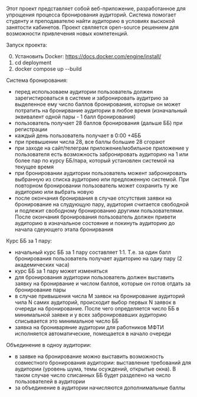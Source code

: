 Этот проект представляет собой веб-приложение, разработанное для упрощения процесса бронирования аудиторий. Система помогает студенту и преподавателю найти аудиторию в условиях выскокой занятости кабинетов. Проект свяляется open-source решением для возможности привлечения новых компетенций.

Запуск проекта:

0) Установить Docker: https://docs.docker.com/engine/install/
1) cd deployment
2) docker compose up --build

Система бронирования:
- перед использоваем аудитории пользователь должен зарегистироваться в системе и забронировать аудитрию за выделенное ему число баллов бронирования, которые он может потратить на бронирвание аудитории в любое время (изначальный эквивалент одной пары - 1 балл бронирования)
- пользователь получает 28 баллов бронирования (дальше ББ) при регистрации
- каждый день пользователь получает в 0:00 +4ББ
- при превышении числа 28, все баллы большие 28 сгорают
- при заходе на сайт/телеграм приложение/мобильное приложение у пользователя есть возможность забронировать аудиторию на 1 или более пар по курсу ББ/пара, который установлен системой на текущее время
- при бронировании аудитории пользователь можент забронировать выбранную из списка аудиторию или предложенную системой. При повторном бронировании пользователь может сохранить ту же аудиторию или выбрать новую
- после окончания бронирвания в случае отсутствия заявки на бронирование на слудующую пару, аудитория считается свободной и подлежит свободному бронированию другими пользователями. После окончания бронирования пользователь должен привети аудиторию в изначальное состояние и покинуть аудиторию до начала сдеующего этапа бронирвания

Курс ББ за 1 пару:
- начальный курс ББ за 1 пару составляет 1:1. Т.е. за один балл бронирования пользователь получает аудиторию на одиу пару (2 академических часа)
- курс ББ за 1 пару может изменяться
- для бронирования аудитории пользователь должен выставить заявку на бронирвание и числом баллов, которые он готов отдать за бронирование пары
- в случае привышения числа M заявок на бронирование аудиторий чила N самих аудиторий, происходит выбор первых N заявок в очереди на бронирование. После чего определяется число ББ в минимальной заявке и у всех забронировавших аудиторию списывается это минимальное число ББ
- заявка на брониваряние аудитории для работников МФТИ исполняется автоматические, помещается в начало очереди

Объединение в одноу аудитории:
- в заявке на бронирование можно выставить возможность совместного бронирования аудитории: выставление требований для аудитории (уровень шума, темы осуждений, открытые окна). В таком случае число списанных ББ будет разделено на число пользователей в аудитории
- за объединение в аудитории начисляются дополнимальные баллы
